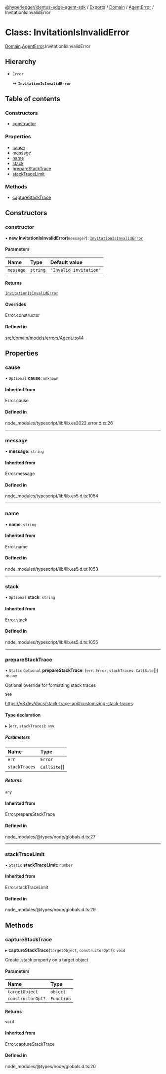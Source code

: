 [@hyperledger/identus-edge-agent-sdk](../README.md) / [Exports](../modules.md) / [Domain](../modules/Domain.md) / [AgentError](../modules/Domain.AgentError.md) / InvitationIsInvalidError

# Class: InvitationIsInvalidError

[Domain](../modules/Domain.md).[AgentError](../modules/Domain.AgentError.md).InvitationIsInvalidError

## Hierarchy

- `Error`

  ↳ **`InvitationIsInvalidError`**

## Table of contents

### Constructors

- [constructor](Domain.AgentError.InvitationIsInvalidError.md#constructor)

### Properties

- [cause](Domain.AgentError.InvitationIsInvalidError.md#cause)
- [message](Domain.AgentError.InvitationIsInvalidError.md#message)
- [name](Domain.AgentError.InvitationIsInvalidError.md#name)
- [stack](Domain.AgentError.InvitationIsInvalidError.md#stack)
- [prepareStackTrace](Domain.AgentError.InvitationIsInvalidError.md#preparestacktrace)
- [stackTraceLimit](Domain.AgentError.InvitationIsInvalidError.md#stacktracelimit)

### Methods

- [captureStackTrace](Domain.AgentError.InvitationIsInvalidError.md#capturestacktrace)

## Constructors

### constructor

• **new InvitationIsInvalidError**(`message?`): [`InvitationIsInvalidError`](Domain.AgentError.InvitationIsInvalidError.md)

#### Parameters

| Name | Type | Default value |
| :------ | :------ | :------ |
| `message` | `string` | `"Invalid invitation"` |

#### Returns

[`InvitationIsInvalidError`](Domain.AgentError.InvitationIsInvalidError.md)

#### Overrides

Error.constructor

#### Defined in

[src/domain/models/errors/Agent.ts:44](https://github.com/hyperledger/identus-edge-agent-sdk-ts/blob/b1a74ed6fd4a9050ce3bb69d50435414a88a059a/src/domain/models/errors/Agent.ts#L44)

## Properties

### cause

• `Optional` **cause**: `unknown`

#### Inherited from

Error.cause

#### Defined in

node_modules/typescript/lib/lib.es2022.error.d.ts:26

___

### message

• **message**: `string`

#### Inherited from

Error.message

#### Defined in

node_modules/typescript/lib/lib.es5.d.ts:1054

___

### name

• **name**: `string`

#### Inherited from

Error.name

#### Defined in

node_modules/typescript/lib/lib.es5.d.ts:1053

___

### stack

• `Optional` **stack**: `string`

#### Inherited from

Error.stack

#### Defined in

node_modules/typescript/lib/lib.es5.d.ts:1055

___

### prepareStackTrace

▪ `Static` `Optional` **prepareStackTrace**: (`err`: `Error`, `stackTraces`: `CallSite`[]) => `any`

Optional override for formatting stack traces

**`See`**

https://v8.dev/docs/stack-trace-api#customizing-stack-traces

#### Type declaration

▸ (`err`, `stackTraces`): `any`

##### Parameters

| Name | Type |
| :------ | :------ |
| `err` | `Error` |
| `stackTraces` | `CallSite`[] |

##### Returns

`any`

#### Inherited from

Error.prepareStackTrace

#### Defined in

node_modules/@types/node/globals.d.ts:27

___

### stackTraceLimit

▪ `Static` **stackTraceLimit**: `number`

#### Inherited from

Error.stackTraceLimit

#### Defined in

node_modules/@types/node/globals.d.ts:29

## Methods

### captureStackTrace

▸ **captureStackTrace**(`targetObject`, `constructorOpt?`): `void`

Create .stack property on a target object

#### Parameters

| Name | Type |
| :------ | :------ |
| `targetObject` | `object` |
| `constructorOpt?` | `Function` |

#### Returns

`void`

#### Inherited from

Error.captureStackTrace

#### Defined in

node_modules/@types/node/globals.d.ts:20
